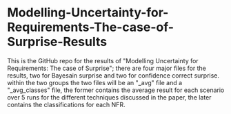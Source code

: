 # Modelling-Uncertainty-for-Requirements-The-case-of-Surprise-Results

This is the GitHub repo for the results of "Modelling Uncertainty for Requirements: The case of Surprise"; there are four major files for the results, two for Bayesain surprise and two for confidence correct surprise. within the two groups the two files will be an "_avg" file and a "_avg_classes" file, the former contains the average result for each scenario over 5 runs for the different techniques discussed in the paper, the later contains the classifications for each NFR.
